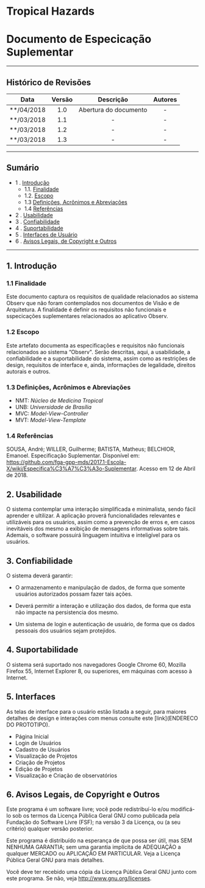 <!-- Template de Documento de Arquitetura de Software versão em Markdown-->
# **Tropical Hazards**

Documento de Especicação Suplementar
===================

----------
## Histórico  de Revisões

| Data | Versão | Descrição | Autores |
|:----:|:------:|:---------:|:-------:|
| **/04/2018 | 1.0 | Abertura do documento | - |
| **/03/2018 | 1.1 | - | - |
| **/03/2018 | 1.2 | - | - |
| **/03/2018 | 1.3 | - | - |
-----------

Sumário
----------------

* 1 .  [Introdução](#1-introdução)
    * 1.1. [Finalidade](#11-finalidade)
    * 1.2. [Escopo](#12-escopo)
    * 1.3 [Definições, Acrônimos e Abreviações](#13-definições-acrônimos-e-abreviações)
    * 1.4 [Referências](#14-referências)
* 2 . [Usabilidade](#2-usabilidade)
* 3 . [Confiabilidade](#3-confiabilidade)
* 4 . [Suportabilidade](#4-suportabilidade)
* 5 . [Interfaces de Usuário](#5-interfaces-de-usuário)
* 6 . [Avisos Legais, de Copyright e Outros](#6-avisos-legais)


-----------

## 1. Introdução

### 1.1 Finalidade

Este documento captura os requisitos de qualidade relacionados ao sistema Observ que não foram contemplados nos documentos de Visão e de Arquitetura. A finalidade é definir os requisitos não funcionais e sspecicações suplementares relacionados ao aplicativo Observ.

### 1.2 Escopo

Este artefato documenta as especificações e requisitos não funcionais relacionados ao sistema “Observ". Serão descritas, aqui, a usabilidade, a confiabilidade e a suportabilidade do sistema, assim como as restrições de design, requisitos de interface e, ainda, informações de legalidade, direitos autorais e outros.

### 1.3 Definições, Acrônimos e Abreviações
<ul>
  <li>NMT: <em>Núcleo de Medicina Tropical</em></li>
  <li>UNB: <em>Universidade de Brasília</em></li>
  <li>MVC: <em>Model-View-Controller</em></li>
  <li>MVT: <em>Model-View-Template</em></li/>
</ul>

### 1.4 Referências

SOUSA, André; WILLER, Guilherme; BATISTA, Matheus; BELCHIOR, Emanoel. Especificação Suplementar. Disponível em: https://github.com/fga-gpp-mds/2017.1-Escola-X/wiki/Especifica%C3%A7%C3%A3o-Suplementar. Acesso em 12 de Abril de 2018.

## 2. Usabilidade

O sistema contemplar uma interação simplificada e minimalista, sendo fácil aprender e ultilizar. A aplicação proverá funcionalidades relevantes e utilizáveis para os usuários, assim como a prevenção de erros e, em casos inevitáveis dos mesmo a exibição de mensagens informativas sobre tais. Ademais, o software possuirá linguagem intuitiva e inteligível para os usuários.

## 3. Confiabilidade

O sistema deverá garantir:

 * O armazenamento e manipulação de dados, de forma que somente usuários autorizados possam fazer tais ações.

 * Deverá permitir a interação e utilização dos dados, de forma que esta não impacte na persistencia dos mesmo.

 * Um sistema de login e autenticação de usuário, de forma que os dados pessoais dos usuários sejam protejidos.

## 4. Suportabilidade

O sistema será suportado nos navegadores Google Chrome 60, Mozilla Firefox 55, Internet Explorer 8, ou superiores, em máquinas com acesso à Internet.

## 5. Interfaces

As telas de interface para o usuário estão listada a seguir, para maiores detalhes de design e interações com menus consulte este [link](ENDERECO DO PROTOTIPO).

  * Página Inicial
  * Login de Usuários
  * Cadastro de Usuários
  * Visualização de Projetos
  * Criação de Projetos
  * Edição de Projetos
  * Visualização e Criação de observatórios

## 6. Avisos Legais, de Copyright e Outros

Este programa é um software livre; você pode redistribuí-lo e/ou modificá-lo sob os termos da Licença Pública Geral GNU como publicada pela Fundação do Software Livre (FSF); na versão 3 da Licença, ou (a seu critério) qualquer versão posterior.

Este programa é distribuído na esperança de que possa ser útil, mas SEM NENHUMA GARANTIA; sem uma garantia implícita de ADEQUAÇÃO a qualquer MERCADO ou APLICAÇÃO EM PARTICULAR. Veja a Licença Pública Geral GNU para mais detalhes.

Você deve ter recebido uma cópia da Licença Pública Geral GNU junto com este programa. Se não, veja http://www.gnu.org/licenses.
